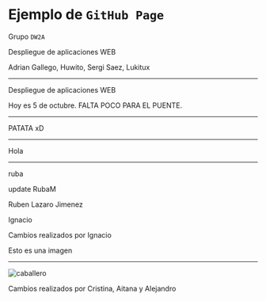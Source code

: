 # Ejemplo de `GitHub Page`

Grupo `DW2A`

Despliegue de aplicaciones WEB 

Adrian Gallego, Huwito, Sergi Saez, Lukitux

---

Despliegue de aplicaciones WEB


Hoy es 5 de octubre. FALTA POCO PARA EL PUENTE.

---

PATATA xD

---


Hola

---

ruba

update RubaM

Ruben Lazaro Jimenez

Ignacio

Cambios realizados por Ignacio

Esto es una imagen 

---

![caballero](https://upload.wikimedia.org/wikipedia/commons/thumb/3/38/Accolade_by_Edmund_Blair_Leighton.jpg/220px-Accolade_by_Edmund_Blair_Leighton.jpg)

Cambios realizados por Cristina, Aitana y Alejandro

